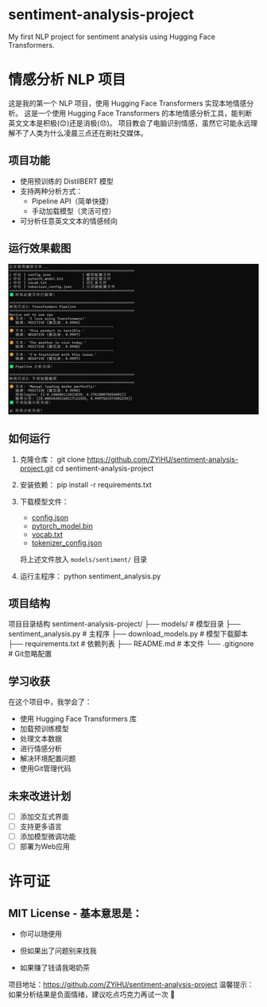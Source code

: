 # sentiment-analysis-project
My first NLP project for sentiment analysis using Hugging Face Transformers.


# 情感分析 NLP 项目

这是我的第一个 NLP 项目，使用 Hugging Face Transformers 实现本地情感分析。
这是一个使用 Hugging Face Transformers 的本地情感分析工具，能判断英文文本是积极(😊)还是消极(😞)。
项目教会了电脑识别情感，虽然它可能永远理解不了人类为什么凌晨三点还在刷社交媒体。



## 项目功能
- 使用预训练的 DistilBERT 模型
- 支持两种分析方式：
  - Pipeline API（简单快捷）
  - 手动加载模型（灵活可控）
- 可分析任意英文文本的情感倾向

## 运行效果截图
![情感分析结果](screenshot.png)  

## 如何运行

1. 克隆仓库：
   git clone https://github.com/ZYiHU/sentiment-analysis-project.git
   cd sentiment-analysis-project
   

2. 安装依赖：
   pip install -r requirements.txt
   

3. 下载模型文件：
   - [config.json](https://huggingface.co/distilbert/distilbert-base-uncased-finetuned-sst-2-english/raw/main/config.json)
   - [pytorch_model.bin](https://huggingface.co/distilbert/distilbert-base-uncased-finetuned-sst-2-english/resolve/main/pytorch_model.bin)
   - [vocab.txt](https://huggingface.co/distilbert/distilbert-base-uncased-finetuned-sst-2-english/raw/main/vocab.txt)
   - [tokenizer_config.json](https://huggingface.co/distilbert/distilbert-base-uncased-finetuned-sst-2-english/raw/main/tokenizer_config.json)
   
   将上述文件放入 `models/sentiment/` 目录

4. 运行主程序：
   python sentiment_analysis.py
   

## 项目结构
项目目录结构
sentiment-analysis-project/
├── models/                  # 模型目录
├── sentiment_analysis.py    # 主程序
├── download_models.py       # 模型下载脚本
├── requirements.txt         # 依赖列表
├── README.md                # 本文件
└── .gitignore               # Git忽略配置


## 学习收获
在这个项目中，我学会了：
- 使用 Hugging Face Transformers 库
- 加载预训练模型
- 处理文本数据
- 进行情感分析
- 解决环境配置问题
- 使用Git管理代码

## 未来改进计划
- [ ] 添加交互式界面
- [ ] 支持更多语言
- [ ] 添加模型微调功能
- [ ] 部署为Web应用

# 许可证 
## MIT License - 基本意思是：

- 你可以随便用

- 但如果出了问题别来找我

- 如果赚了钱请我喝奶茶

项目地址：https://github.com/ZYiHU/sentiment-analysis-project
温馨提示：如果分析结果是负面情绪，建议吃点巧克力再试一次 🍫

